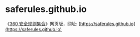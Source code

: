 # saferules.github.io
《[360 安全规则集合](https://github.com/Qihoo360/safe-rules/)》网页版，网址: [https://saferules.github.io](https://saferules.github.io)
